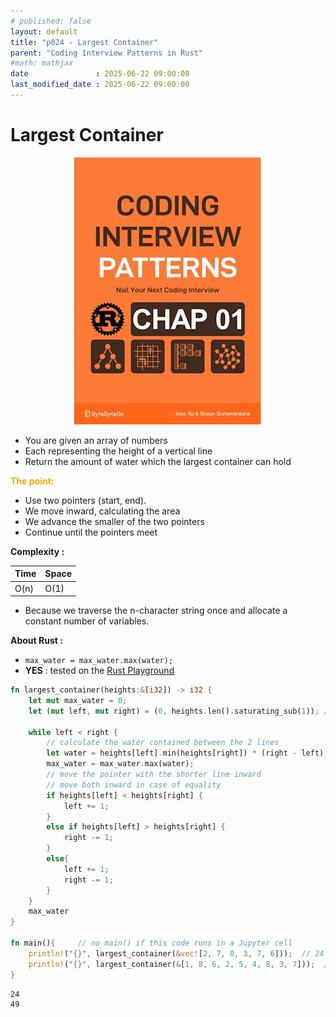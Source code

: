 ```yaml
---
# published: false
layout: default
title: "p024 - Largest Container"
parent: "Coding Interview Patterns in Rust"
#math: mathjax
date               : 2025-06-22 09:00:00
last_modified_date : 2025-06-22 09:00:00
---
```


# Largest Container

<div align="center">
<img src="../assets/chap_01.webp" alt="" width="300" loading="lazy"/>
</div>

* You are given an array of numbers
* Each representing the height of a vertical line
* Return the amount of water which the largest container can hold

<span style="color:orange"><b>The point:</b></span>    
* Use two pointers (start, end).
* We move inward, calculating the area
* We advance the smaller of the two pointers
* Continue until the pointers meet


**Complexity :**

| Time | Space |
|------|-------|
| O(n) | O(1)  |

* Because we traverse the n-character string once and allocate a constant number of variables.





**About Rust :**
* `max_water = max_water.max(water);`
* **YES** : tested on the [Rust Playground](https://play.rust-lang.org/)

<!-- <span style="color:red"><b>TODO : </b></span> 
* Add comments in the source code        
 -->

<!-- * <span style="color:lime"><b>Preferred solution?</b></span>      -->







```rust
fn largest_container(heights:&[i32]) -> i32 {
    let mut max_water = 0;
    let (mut left, mut right) = (0, heights.len().saturating_sub(1)); // right = len - 1 or 0 if len-1 is negative

    while left < right {
        // calculate the water contained between the 2 lines
        let water = heights[left].min(heights[right]) * (right - left) as i32;
        max_water = max_water.max(water);
        // move the pointer with the shorter line inward
        // move both inward in case of equality
        if heights[left] < heights[right] {
            left += 1;
        }
        else if heights[left] > heights[right] {
            right -= 1;
        }
        else{
            left += 1;
            right -= 1;
        }
    }
    max_water
}

fn main(){     // no main() if this code runs in a Jupyter cell 
    println!("{}", largest_container(&vec![2, 7, 8, 3, 7, 6]));  // 24
    println!("{}", largest_container(&[1, 8, 6, 2, 5, 4, 8, 3, 7]));  // 49
}
```

    24
    49

